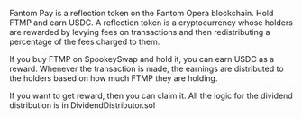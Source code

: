Fantom Pay is a reflection token on the Fantom Opera blockchain. Hold FTMP and earn USDC.
A reflection token is a cryptocurrency whose holders are rewarded by levying fees on transactions and then redistributing a percentage of the fees charged to them.

If you buy FTMP on SpookeySwap and hold it, you can earn USDC as a reward.
Whenever the transaction is made, the earnings are distributed to the holders based on how much FTMP they are holding.

If you want to get reward, then you can claim it.
All the logic for the dividend distribution is in DividendDistributor.sol
